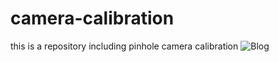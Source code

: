 # camera-calibration
this is a repository including pinhole camera calibration
![Blog](https://blog.csdn.net/He3he3he/article/details/98769173#%C2%A0%E5%87%BD%E6%95%B0%E8%AE%B2%E8%A7%A3%EF%BC%9A)
